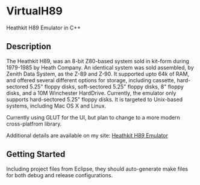# VirtualH89

Heathkit H89 Emulator in C++

## Description

The Heathkit H89, was an 8-bit Z80-based system sold in kit-form during 1979-1985 by Heath Company. An identical system was sold assembled, by Zenith Data System, as the Z-89 and Z-90. It supported upto 64k of RAM, and offered several different options for storage, including cassette, hard-sectored 5.25" floppy disks, soft-sectored 5.25" floppy disks, 8" floppy disks, and a 10M Winchester HardDrive. Currently, the emulator only supports hard-sectored 5.25" floppy disks. 
It is targeted to Unix-based systems, including Mac OS X and Linux.

Currently using GLUT for the UI, but plan to change to a more modern cross-platfrom library.

Additional details are available on my site: [Heathkit H89 Emulator](http://heathkit.garlanger.com/emulator/)



## Getting Started

Including project files from Eclipse, they should auto-generate make files for both debug and release configurations.

